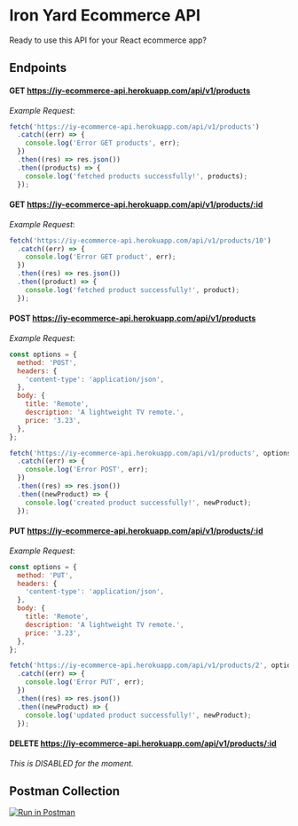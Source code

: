 # Iron Yard Ecommerce API

Ready to use this API for your React ecommerce app?


## Endpoints

#### GET https://iy-ecommerce-api.herokuapp.com/api/v1/products

*Example Request*:
```js
fetch('https://iy-ecommerce-api.herokuapp.com/api/v1/products')
  .catch((err) => {
    console.log('Error GET products', err);
  })
  .then((res) => res.json())
  .then((products) => {
    console.log('fetched products successfully!', products);
  });
```

#### GET https://iy-ecommerce-api.herokuapp.com/api/v1/products/:id

*Example Request*:
```js
fetch('https://iy-ecommerce-api.herokuapp.com/api/v1/products/10')
  .catch((err) => {
    console.log('Error GET product', err);
  })
  .then((res) => res.json())
  .then((product) => {
    console.log('fetched product successfully!', product);
  });
```

#### POST https://iy-ecommerce-api.herokuapp.com/api/v1/products

*Example Request*:
```js
const options = {
  method: 'POST',
  headers: {
    'content-type': 'application/json',
  },
  body: {
    title: 'Remote',
    description: 'A lightweight TV remote.',
    price: '3.23',
  },
};

fetch('https://iy-ecommerce-api.herokuapp.com/api/v1/products', options)
  .catch((err) => {
    console.log('Error POST', err);
  })
  .then((res) => res.json())
  .then((newProduct) => {
    console.log('created product successfully!', newProduct);
  });
```

#### PUT https://iy-ecommerce-api.herokuapp.com/api/v1/products/:id

*Example Request*:
```js
const options = {
  method: 'PUT',
  headers: {
    'content-type': 'application/json',
  },
  body: {
    title: 'Remote',
    description: 'A lightweight TV remote.',
    price: '3.23',
  },
};

fetch('https://iy-ecommerce-api.herokuapp.com/api/v1/products/2', options)
  .catch((err) => {
    console.log('Error PUT', err);
  })
  .then((res) => res.json())
  .then((newProduct) => {
    console.log('updated product successfully!', newProduct);
  });
```

#### DELETE https://iy-ecommerce-api.herokuapp.com/api/v1/products/:id

*This is DISABLED for the moment.*


## Postman Collection

[![Run in Postman](https://run.pstmn.io/button.svg)](https://app.getpostman.com/run-collection/0674961220fc1d3ae988)

